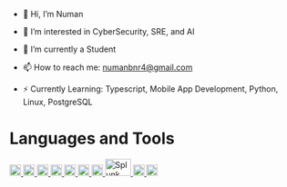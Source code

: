 - 👋 Hi, I’m Numan
  
- 👀 I’m interested in CyberSecurity, SRE, and AI
  
- 🌱 I’m currently a Student
  
- 📫 How to reach me: numanbnr4@gmail.com
  
- ⚡ Currently Learning: Typescript, Mobile App Development, Python, Linux, PostgreSQL

# Languages and Tools

<a href="https://www.w3.org/html/" target="_blank">
    <img src="https://cdn.jsdelivr.net/gh/devicons/devicon/icons/html5/html5-original.svg" alt="HTML" width="20" height="20"/>
</a>
<a href="https://www.w3.org/Style/CSS/Overview.en.html" target="_blank">
    <img src="https://cdn.jsdelivr.net/gh/devicons/devicon/icons/css3/css3-original.svg" alt="CSS" width="20" height="20"/>
</a>
<a href="https://www.javascript.com" target="_blank">
    <img src="https://cdn.jsdelivr.net/gh/devicons/devicon/icons/javascript/javascript-original.svg" alt="JavaScript" width="20" height="20"/>
</a>
<a href="https://react.dev" target="_blank">
    <img src="https://cdn.jsdelivr.net/gh/devicons/devicon/icons/react/react-original.svg" alt="React" width="20" height="20"/>
</a>
<a href="https://learn.microsoft.com/en-us/dotnet/csharp/" target="_blank">
    <img src="https://cdn.jsdelivr.net/gh/devicons/devicon/icons/csharp/csharp-original.svg" alt="C#" width="20" height="20"/>
</a>
<a href="https://dotnet.microsoft.com/en-us/apps/aspnet" target="_blank">
    <img src="https://cdn.jsdelivr.net/gh/devicons/devicon/icons/dotnetcore/dotnetcore-original.svg" alt="ASP.NET" width="20" height="20"/>
</a>
<a href="https://www.mysql.com" target="_blank">
    <img src="https://cdn.jsdelivr.net/gh/devicons/devicon/icons/mysql/mysql-original.svg" alt="SQL" width="20" height="20"/>
</a>
<a href="https://www.splunk.com" target="_blank">
    <img src="https://logos-world.net/wp-content/uploads/2022/11/Splunk-Emblem.png" alt="Splunk" width="45" height="30"/>
</a>
<a href="https://code.visualstudio.com" target="_blank">
    <img src="https://cdn.jsdelivr.net/gh/devicons/devicon/icons/vscode/vscode-original.svg" alt="VS Code" width="20" height="20"/>
</a>
<a href="https://visualstudio.microsoft.com" target="_blank">
    <img src="https://cdn.jsdelivr.net/gh/devicons/devicon/icons/visualstudio/visualstudio-plain.svg" alt="Visual Studio" width="20" height="20"/>
</a>


<!---
numanm4/numanm4 is a ✨ special ✨ repository because its `README.md` (this file) appears on your GitHub profile.
You can click the Preview link to take a look at your changes.
--->
